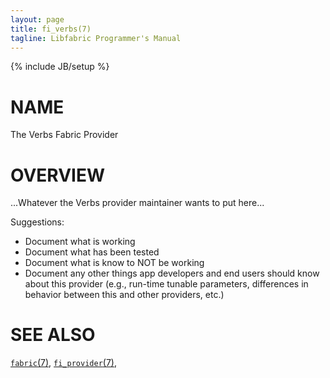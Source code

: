 ```yaml
---
layout: page
title: fi_verbs(7)
tagline: Libfabric Programmer's Manual
---
```

{% include JB/setup %}

# NAME

The Verbs Fabric Provider

# OVERVIEW

...Whatever the Verbs provider maintainer wants to put here...

Suggestions:

* Document what is working
* Document what has been tested
* Document what is know to NOT be working
* Document any other things app developers and end users should know
  about this provider (e.g., run-time tunable parameters,
  differences in behavior between this and other providers, etc.)

# SEE ALSO

[`fabric`(7)](fabric.7.html),
[`fi_provider`(7)](fi_provider.7.html),
